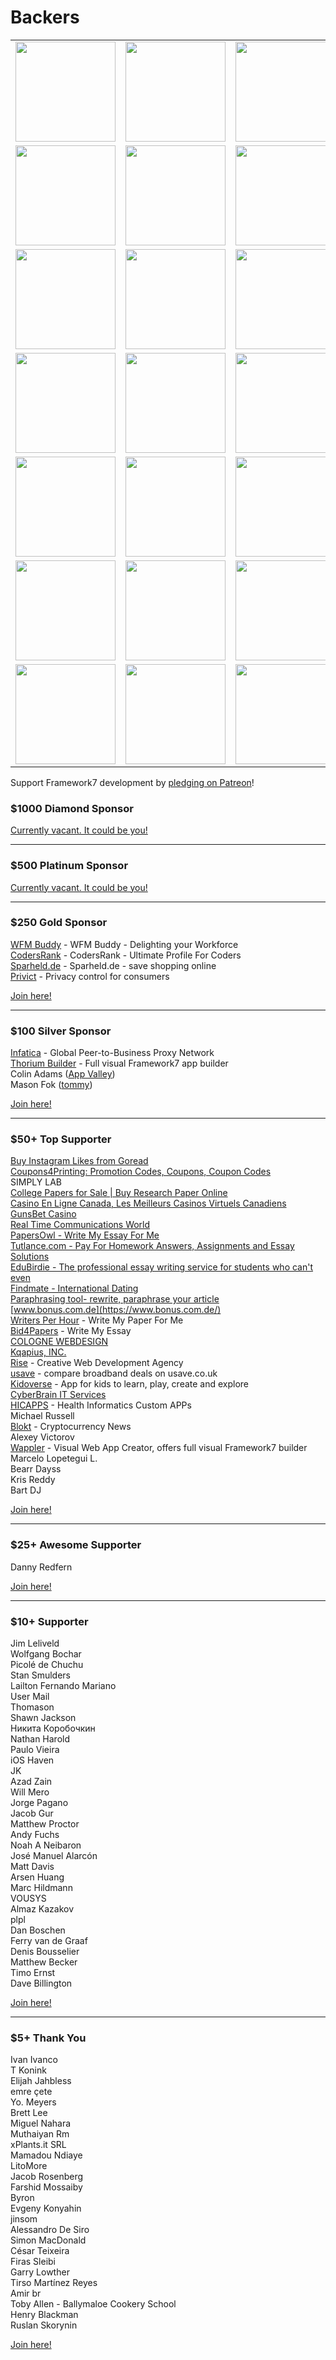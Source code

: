 # Backers

<table>
  <tr>
    <td align="center" valign="middle">
      <a href="https://www.wfmbuddy.com/" target="_blank">
        <img width="160" src="https://framework7.io/i/sponsors/wfmbuddy.png">
      </a>
    </td>
    <td align="center" valign="middle">
      <a href="https://privicy.com/" target="_blank">
        <img width="160" src="https://framework7.io/i/sponsors/privicy.png">
      </a>
    </td>
    <td align="center" valign="middle">
      <a href="https://codersrank.io/?utm_source=partner&utm_medium=referral&utm_campaign=vladimir" target="_blank">
        <img width="160" src="https://framework7.io/i/sponsors/codersrank.svg">
      </a>
    </td>
    <td align="center" valign="middle">
      <a href="https://www.sparheld.de/" target="_blank">
        <img width="160" src="https://framework7.io/i/sponsors/sparheld.jpg">
      </a>
    </td>
    <td align="center" valign="middle">
      <a href="https://infatica.io" target="_blank">
        <img width="160" src="https://framework7.io/i/sponsors/infatica.svg">
      </a>
    </td>
  </tr>
  <tr>
    <td align="center" valign="middle">
      <a href="https://www.thoriumbuilder.com/" target="_blank">
        <img width="160" src="https://framework7.io/i/sponsors/thorium.png">
      </a>
    </td>
    <td align="center" valign="middle">
      <a href="https://app-valley.vip/" target="_blank">
        <img width="160" src="https://framework7.io/i/sponsors/appvalley.jpg">
      </a>
    </td>
    <td align="center" valign="middle">
      <a href="http://mytommy.com" target="_blank">
        <img width="160" src="https://framework7.io/i/sponsors/tommy.png">
      </a>
    </td>
    <td align="center" valign="middle">
      <a href="https://monovm.com/linux-vps/" target="_blank">
        <img width="160" src="https://framework7.io/i/sponsors/monovm.jpg">
      </a>
    </td>
    <td align="center" valign="middle">
      <a href="https://findmate.app" target="_blank">
        <img width="160" src="https://framework7.io/i/sponsors/findmate.png">
      </a>
    </td>
  </tr>
  <tr>
    <td>
      <a href="https://goread.io/buy-instagram-likes" target="_blank">
        <img width="160" src="https://framework7.io/i/sponsors/goread.png">
      </a>
    </td>
    <td>
      <a href="https://www.coupons4printing.com" target="_blank">
        <img width="160" src="https://framework7.io/i/sponsors/coupons4printing.jpg">
      </a>
    </td>
    <td align="center" valign="middle">
      <a href="https://www.collegepaperworld.com/research-paper.html" target="_blank">
        <img width="160" src="https://framework7.io/i/sponsors/collegeresearchpaper.png">
      </a>
    </td>
    <td align="center" valign="middle">
      <a href="https://casinofiables.com/" target="_blank">
        <img width="160" src="https://framework7.io/i/sponsors/casinofiables.png">
      </a>
    </td>
    <td align="center" valign="middle">
      <a href="https://www.gunsbet.com" target="_blank">
        <img width="160" src="https://framework7.io/i/sponsors/gunsbet.png">
      </a>
    </td>
  </tr>
  <tr>
    <td align="center" valign="middle">
      <a href="https://www.realtimecommunicationsworld.com" target="_blank">
        <img width="160" src="https://framework7.io/i/sponsors/realtime.jpg">
      </a>
    </td>
    <td align="center" valign="middle">
      <a href="https://vpn-review.com/vpn-for-torrenting" target="_blank">
        <img width="160" src="https://framework7.io/i/sponsors/vpn.png">
      </a>
    </td>
    <td align="center" valign="middle">
      <a href="https://papersowl.com/write-my-essay-please" target="_blank">
        <img width="160" src="https://framework7.io/i/sponsors/papersowl.png">
      </a>
    </td>
    <td align="center" valign="middle">
      <a href="https://tutlance.com" target="_blank">
        <img width="160" src="https://framework7.io/i/sponsors/tutlance.png">
      </a>
    </td>
    <td align="center" valign="middle">
      <a href="https://edubirdie.com" target="_blank">
        <img width="160" src="https://framework7.io/i/sponsors/edubirdie.png">
      </a>
    </td>
  </tr>
  <tr>
    <td align="center" valign="middle">
      <a href="https://paraphrasetools.com" target="_blank">
        <img width="160" src="https://framework7.io/i/sponsors/paraphrasetools.png">
      </a>
    </td>
    <td align="center" valign="middle">
      <a href="https://www.bonus.com.de/" target="_blank">
        <img width="160" src="https://framework7.io/i/sponsors/bonusfinder.png">
      </a>
    </td>
    <td align="center" valign="middle">
      <a href="https://kqapi.us" target="_blank">
        <img width="160" src="https://framework7.io/i/sponsors/kqapius.png">
      </a>
    </td>
    <td align="center" valign="middle">
      <a href="https://writersperhour.com/write-my-paper" target="_blank">
        <img width="160" src="https://framework7.io/i/sponsors/writersperhour.jpg">
      </a>
    </td>
    <td align="center" valign="middle">
      <a href="https://www.colognewebdesign.de/" target="_blank">
        <img width="160" src="https://framework7.io/i/sponsors/colognewebdesign.png">
      </a>
    </td>
  </tr>
  <tr>
    <td align="center" valign="middle">
      <a href="https://rise.co" target="_blank">
        <img width="160" src="https://framework7.io/i/sponsors/rise.png">
      </a>
    </td>
    <td align="center" valign="middle">
      <a href="https://usave.co.uk/utilities/broadband" target="_blank">
        <img width="160" src="https://framework7.io/i/sponsors/usave.png">
      </a>
    </td>
    <td align="center" valign="middle">
      <a href="https://bid4papers.com/write-my-essay.html" target="_blank">
        <img width="160" src="https://framework7.io/i/sponsors/bid4papers.png">
      </a>
    </td>
    <td align="center" valign="middle">
      <a href="https://kidoverse.app" target="_blank">
        <img width="160" src="https://framework7.io/i/sponsors/kidoverse.png">
      </a>
    </td>
    <td align="center" valign="middle">
      <a href="https://www.cyberbrain.nl/" target="_blank">
        <img width="160" src="https://framework7.io/i/sponsors/cyberbrain.png">
      </a>
    </td>
  </tr>
  <tr>
    <td align="center" valign="middle">
      <a href="https://hicapps.cl/" target="_blank">
        <img width="160" src="https://framework7.io/i/sponsors/hicapps.png">
      </a>
    </td>
    <td align="center" valign="middle">
      <a href="https://blokt.com/" target="_blank">
        <img width="160" src="https://framework7.io/i/sponsors/blokt.png">
      </a>
    </td>
    <td align="center" valign="middle">
      <a href="https://wappler.io/" target="_blank">
        <img width="160" src="https://framework7.io/i/sponsors/wappler.png">
      </a>
    </td>
    <td></td>
    <td></td>
  </tr>
</table>

Support Framework7 development by [pledging on Patreon](https://www.patreon.com/vladimirkharlampidi)!

### \$1000 Diamond Sponsor

[Currently vacant. It could be you!](https://www.patreon.com/bePatron?patAmt=1000.0&exp=1&u=4109762&rid=830901)

---

### \$500 Platinum Sponsor

[Currently vacant. It could be you!](https://www.patreon.com/bePatron?patAmt=500.0&exp=1&u=4109762&rid=830876)

---

### \$250 Gold Sponsor

[WFM Buddy](https://www.wfmbuddy.com/) - WFM Buddy - Delighting your Workforce<br>
[CodersRank](https://codersrank.io/?utm_source=partner&utm_medium=referral&utm_campaign=vladimir) - CodersRank - Ultimate Profile For Coders<br>
[Sparheld.de](https://www.sparheld.de/) - Sparheld.de - save shopping online<br>
[Privict](https://privicy.com/) - Privacy control for consumers<br>

[Join here!](https://www.patreon.com/bePatron?patAmt=250.0&exp=1&u=4109762&rid=830877)

---

### \$100 Silver Sponsor

[Infatica](https://infatica.io) - Global Peer-to-Business Proxy Network<br>
[Thorium Builder](https://www.thoriumbuilder.com/) - Full visual Framework7 app builder<br>
Colin Adams ([App Valley](https://appvalley.vip/))<br>
Mason Fok ([tommy](http://mytommy.com))<br>

[Join here!](https://www.patreon.com/bePatron?patAmt=100.0&exp=1&u=4109762&rid=830841)

---

### \$50+ Top Supporter
[Buy Instagram Likes from Goread](https://goread.io/buy-instagram-likes)<br>
[Coupons4Printing: Promotion Codes, Coupons, Coupon Codes](https://www.coupons4printing.com)<br>
SIMPLY LAB<br>
[College Papers for Sale | Buy Research Paper Online](https://www.collegepaperworld.com/research-paper.html)<br>
[Casino En Ligne Canada, Les Meilleurs Casinos Virtuels Canadiens](https://casinofiables.com/)<br>
[GunsBet Casino](https://www.gunsbet.com)<br>
[Real Time Communications World](https://www.realtimecommunicationsworld.com)<br>
[PapersOwl - Write My Essay For Me](https://papersowl.com/write-my-essay-please)<br>
[Tutlance.com - Pay For Homework Answers, Assignments and Essay Solutions](https://tutlance.com)<br>
[EduBirdie - The professional essay writing service for students who can't even](https://edubirdie.com)<br>
[Findmate - International Dating](https://findmate.app)<br>
[Paraphrasing tool- rewrite, paraphrase your article](https://paraphrasetools.com)<br>
[www.bonus.com.de](https://www.bonus.com.de/)<br>
[Writers Per Hour](https://writersperhour.com/write-my-paper) - Write My Paper For Me<br>
[Bid4Papers](https://bid4papers.com/write-my-essay.html) - Write My Essay<br>
[COLOGNE WEBDESIGN](https://www.colognewebdesign.de/)<br>
[Kqapius, INC.](https://kqapi.us)<br>
[Rise](https://rise.co) - Creative Web Development Agency<br>
[usave](https://usave.co.uk/utilities/broadband) - compare broadband deals on usave.co.uk<br>
[Kidoverse](https://kidoverse.app) - App for kids to learn, play, create and explore<br>
[CyberBrain IT Services](https://www.cyberbrain.nl/)<br>
[HICAPPS](https://hicapps.cl/) - Health Informatics Custom APPs<br>
Michael Russell<br>
[Blokt](https://blokt.com/) - Cryptocurrency News<br>
Alexey Victorov<br>
[Wappler](https://wappler.io) - Visual Web App Creator, offers full visual Framework7 builder<br>
Marcelo Lopetegui L.<br>
Bearr Dayss<br>
Kris Reddy<br>
Bart DJ

[Join here!](https://www.patreon.com/bePatron?exp=1&rid=830842&u=4109762&patAmt=50.0)

---

### \$25+ Awesome Supporter

Danny Redfern<br>

[Join here!](https://www.patreon.com/join/vladimirkharlampidi/checkout?rid=4656325)

---

### \$10+ Supporter
Jim Leliveld<br>
Wolfgang Bochar<br>
Picolé de Chuchu<br>
Stan Smulders<br>
Lailton Fernando Mariano<br>
User Mail<br>
Thomason<br>
Shawn Jackson<br>
Никита Коробочкин<br>
Nathan Harold<br>
Paulo Vieira<br>
iOS Haven<br>
JK<br>
Azad Zain<br>
Will Mero<br>
Jorge Pagano<br>
Jacob Gur<br>
Matthew Proctor<br>
Andy Fuchs<br>
Noah A Neibaron<br>
José Manuel Alarcón<br>
Matt Davis<br>
Arsen Huang<br>
Marc Hildmann<br>
VOUSYS<br>
Almaz Kazakov<br>
plpl<br>
Dan Boschen<br>
Ferry van de Graaf<br>
Denis Bousselier<br>
Matthew Becker<br>
Timo Ernst<br>
Dave Billington

[Join here!](https://www.patreon.com/bePatron?exp=1&rid=830839&u=4109762&patAmt=10.0)

---

### \$5+ Thank You

Ivan Ivanco<br>
T Konink<br>
Elijah Jahbless<br>
emre çete<br>
Yo. Meyers<br>
Brett Lee<br>
Miguel Nahara<br>
Muthaiyan Rm<br>
xPlants.it SRL<br>
Mamadou Ndiaye<br>
LitoMore<br>
Jacob Rosenberg<br>
Farshid Mossaiby<br>
Byron<br>
Evgeny Konyahin<br>
jinsom<br>
Alessandro De Siro<br>
Simon MacDonald<br>
César Teixeira<br>
Firas Sleibi<br>
Garry Lowther<br>
Tirso Martínez Reyes<br>
Amir br<br>
Toby Allen - Ballymaloe Cookery School<br>
Henry Blackman<br>
Ruslan Skorynin

[Join here!](https://www.patreon.com/bePatron?exp=1&rid=845389&u=4109762&patAmt=5.0)
